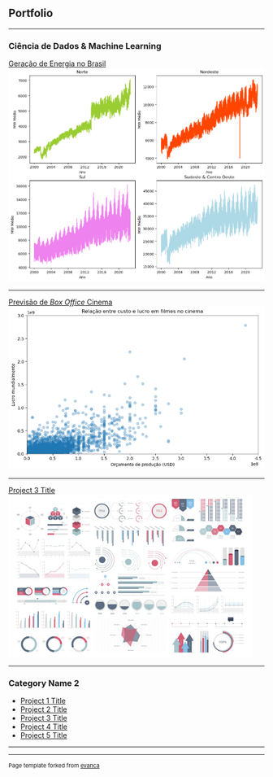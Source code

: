 ## Portfolio

---

### Ciência de Dados & Machine Learning

[Geração de Energia no Brasil]([/estudo_energia_brasil/geração_energia_brasil.html](https://mooncake-jp.github.io/estudo_energia_brasil/gera%C3%A7%C3%A3o_energia_brasil.html))
<img src="/estudo_energia_brasil/estudo_energia_regioes.png?raw=true"/>

---
[Previsão de *Box Office* Cinema]([/regressao_linear_box_office_cinema/linear_regression.html](https://mooncake-jp.github.io/regressao_linear_box_office_cinema/linear_regression.html))
<img src="/regressao_linear_box_office_cinema/regressao-linear-box-office.png?raw=true"/>

---
[Project 3 Title](http://example.com/)
<img src="images/dummy_thumbnail.jpg?raw=true"/>

---

### Category Name 2

- [Project 1 Title](http://example.com/)
- [Project 2 Title](http://example.com/)
- [Project 3 Title](http://example.com/)
- [Project 4 Title](http://example.com/)
- [Project 5 Title](http://example.com/)

---




---
<p style="font-size:11px">Page template forked from <a href="https://github.com/evanca/quick-portfolio">evanca</a></p>
<!-- Remove above link if you don't want to attibute -->
